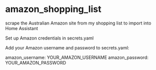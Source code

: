 # amazon_shopping_list
scrape the Australian Amazon site from my shopping list to import into Home Assistant

Set up Amazon credentials in secrets.yaml

Add your Amazon username and password to secrets.yaml:

amazon_username: YOUR_AMAZON_USERNAME
amazon_password: YOUR_AMAZON_PASSWORD
